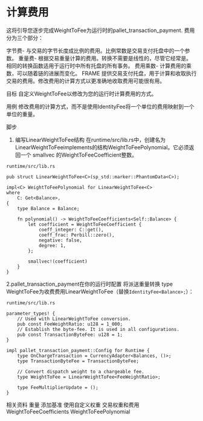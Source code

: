 # 计算费用

这将引导您逐步完成WeightToFee为运行时的pallet_transaction_payment. 费用分为三个部分：

字节费- 与交易的字节长度成比例的费用。比例常数是交易支付托盘中的一个参数。
重量费- 根据交易重量计算的费用。转换不需要是线性的，尽管它经常是。相同的转换函数适用于运行时中所有托盘的所有事务。
费用乘数- 计算费用的乘数，可以随着链的进展而变化。
FRAME 提供交易支付托盘，用于计算和收取执行交易的费用。修改费用的计算方式以更准确地收取费用可能很有用。

目标
自定义WeightToFee以修改为您的运行时计算费用的方式。

用例
修改费用的计算方式，而不是使用IdentityFee将一个单位的费用映射到一个单位的重量。

脚步
1. 编写LinearWeightToFee结构
在runtime/src/lib.rs中，创建名为LinearWeightToFeeimplements的结构WeightToFeePolynomial。它必须返回一个 smallvec 的WeightToFeeCoefficient整数。

`runtime/src/lib.rs`
```
pub struct LinearWeightToFee<C>(sp_std::marker::PhantomData<C>);

impl<C> WeightToFeePolynomial for LinearWeightToFee<C>
where
	C: Get<Balance>,
{
	type Balance = Balance;

	fn polynomial() -> WeightToFeeCoefficients<Self::Balance> {
		let coefficient = WeightToFeeCoefficient {
			coeff_integer: C::get(),
			coeff_frac: Perbill::zero(),
			negative: false,
			degree: 1,
		};

		smallvec!(coefficient)
	}
}
```
2.pallet_transaction_payment在你的运行时配置
将派送重量转换 type WeightToFee为收费费用LinearWeightToFee（替换`IdentityFee<Balance>;`）：

`runtime/src/lib.rs`
```
parameter_types! {
    // Used with LinearWeightToFee conversion.
	pub const FeeWeightRatio: u128 = 1_000;
	// Establish the byte-fee. It is used in all configurations.
	pub const TransactionByteFee: u128 = 1;
}

impl pallet_transaction_payment::Config for Runtime {
	type OnChargeTransaction = CurrencyAdapter<Balances, ()>;
	type TransactionByteFee = TransactionByteFee;

	// Convert dispatch weight to a chargeable fee.
	type WeightToFee = LinearWeightToFee<FeeWeightRatio>;

	type FeeMultiplierUpdate = ();
}
```
相关资料
重量
添加基准
使用自定义权重
交易权重和费用
WeightToFeeCoefficients
WeightToFeePolynomial